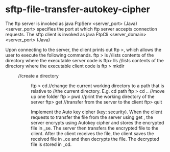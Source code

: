 # sftp-file-transfer-autokey-cipher
The ftp server is invoked as
java FtpServ <server_port> (Java)
<server_port> specifies the port at which ftp server accepts connection requests.
The sftp client is invoked as
java FtpCli <server_domain> <server_port> (Java)

Upon connecting to the server, the client prints out ftp >, which allows the user to execute the
following commands.
ftp > ls //lists contents of the directory where the executable server code is
ftp> lls //lists contents of the directory where the executable client code is
ftp > mkdir <dir> //create a directory <dir>
ftp > cd <dir-relative-path> //change the current working directory to a path that is relative to
//the current directory. E.g. cd path
ftp > cd .. //move up one folder
ftp > pwd //print the working directory of the server
ftp> get <filename> //transfer <filename> from the server to the client
ftp> quit

Implement the Auto key cipher (key: security). When the client requests to transfer the file
<filename> from the server using get <filename>, the server encrypts <filename> using
Autokey cipher and stores the encrypted file in <filename>_se. The server then transfers the
encrypted file to the client. After the client receives the file, the client saves the received file in
<filename>_ce and then decrypts the file. The decrypted file is stored in <filename>_cd.
